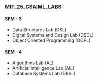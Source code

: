 ### MIT_25_CSAIML_LABS
#### SEM - 3
  - Data Structures Lab (DSL)
  - Digital Systems and Design Lab (DSDL)
  - Object Oriented Programming (OOPL)
  
#### SEM - 4
  - Algorithms Lab (AL)
  - Artificial Intelligence Lab (AIL)
  - Database Systems Lab (DBSL)
